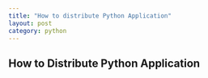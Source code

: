 ```yaml
---
title: "How to distribute Python Application"
layout: post
category: python 
---
```


## How to Distribute Python Application



[1]:https://www.digitalocean.com/community/tutorials/how-to-package-and-distribute-python-applications
